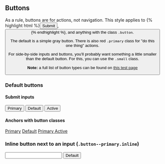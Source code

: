 <div class="line-gutters">
	<div class="unit size1of3">
		<h2>Buttons</h2>
		<p>As a rule, buttons are for actions, not navigation. This style applies to {% highlight html %}<input type="submit" />, <button> {% endhighlight %}, and anything with the class <code>.button</code>.</p> 
		<p>The default is a simple gray button. There is also red <code>.primary</code> class for "do this one thing" actions.</p>		
		<p>For side-by-side inputs and buttons, you'll probably want something a little smaller than the default button. For this, you can use the <code>.small</code> class.</p>		
		<p class="highlighted"><strong>Note:</strong> a full list of button types can be found on <a href="tests/buttons.html" target="_blank">this test page</a></p>
	</div>
	<div class="unit lastUnit">
        <h3>Default buttons</h3>
		<div class="doc-box">
			<div class="doc-content">
				<h4>Submit inputs</h4>
				<input type="submit" class="button--primary" value="Primary" /> 
				<input type="submit" value="Default" />
				<input type="submit" class="button--active" value="Active" />
			</div>
			<div class="doc-content">
				<h4>Anchors with button classes</h4>
				<a href="#" class="button--primary">Primary</a>
				<a href="#" class="button">Default</a>
				<a href="#" class="button--primary button--active">Primary Active</a>
			</div>
		</div>
        <h3>Inline button next to an input (<code>.button--primary.inline</code>)</h3> 
		<div class="doc-box">
			<div class="doc-content">
                <input type="text" class="inline" />
				<input class="inline button--primary" type="submit" value="Default" />
			</div>
		</div>
	</div>
</div>
